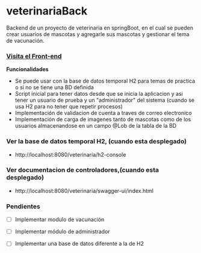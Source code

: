 # veterinariaBack
Backend de un proyecto de veterinaria en springBoot, en el cual se pueden crear usuarios de mascotas y agregarle sus mascotas y gestionar el tema de vacunación.

### [Visita el Front-end](https://github.com/AlzateLeon/veterinariaFront)

**Funcionalidades**
* Se puede usar con la base de datos temporal H2 para temas de practica o si no se tiene una BD definida
* Script inicial para tener datos desde que se inicia la aplicacion y asi tener un usuario de prueba y un "administrador" del sistema (cuando se usa H2 para no tener que repetir procesos)
* Implementación de validacion de cuenta a traves de correo electronico
* Implementación de carga de imagenes tanto de mascotas como de los usuarios almacenandose en un campo @Lob de la tabla de la BD

### Ver la base de datos temporal H2, (cuando esta desplegado) 
* http://localhost:8080/veterinaria/h2-console

### Ver documentacion de controladores,(cuando esta desplegado) 
* http://localhost:8080/veterinaria/swagger-ui/index.html

### Pendientes
- [ ] Implementar modulo de vacunación
- [ ] Implementar módulo de administrador
- [ ] Implementar una base de datos diferente a la de H2

